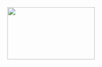 <img src="https://encrypted-tbn0.gstatic.com/images?q=tbn:ANd9GcSOK37YUl2B-CfSEEebM4qze7WrFu0RabgX3A&usqp=CAU" height="120" width="200"/>
